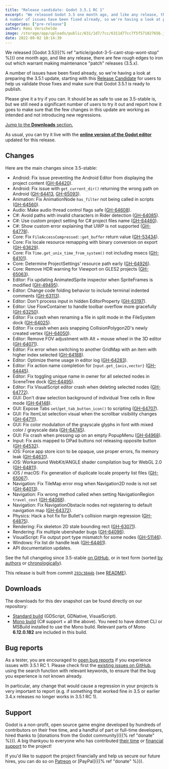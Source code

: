 ```yaml
---
title: "Release candidate: Godot 3.5.1 RC 1"
excerpt: "We released Godot 3.5 one month ago, and like any release, there are few rough edges to iron out which warrant making maintenance \"patch\" releases (3.5.x).
A number of issues have been fixed already, so we're having a look at preparing the 3.5.1 update, starting with this Release Candidate."
categories: ["pre-release"]
author: Rémi Verschelde
image: /storage/app/uploads/public/631/1d7/7cc/6311d77cc7f5f571027656.jpg
date: 2022-09-02 10:14:39
---
```


We released [Godot 3.5]({{% ref "article/godot-3-5-cant-stop-wont-stop" %}}) one month ago, and like any release, there are few rough edges to iron out which warrant making maintenance "patch" releases (3.5.x).

A number of issues have been fixed already, so we're having a look at preparing the 3.5.1 update, starting with this [Release Candidate](https://en.wikipedia.org/wiki/Software_release_life_cycle#Release_candidate) for users to help us validate those fixes and make sure that Godot 3.5.1 is ready to publish.

Please give it a try if you can. It should be as safe to use as 3.5-stable is, but we still need a significant number of users to try it out and report how it goes to make sure that the few changes in this update are working as intended and not introducing new regressions.

[Jump to the **Downloads** section.](#downloads)

As usual, you can try it live with the [**online version of the Godot editor**](https://editor.godotengine.org/releases/3.5.1.rc1/) updated for this release.

## Changes

Here are the main changes since 3.5-stable:

- Android: Fix issue preventing the Android Editor from displaying the project content ([GH-64420](https://github.com/godotengine/godot/pull/64420)).
- Android: Fix issue with `get_current_dir()` returning the wrong path on Android ([GH-64413](https://github.com/godotengine/godot/pull/64413), [GH-65093](https://github.com/godotengine/godot/pull/65093)).
- Animation: Fix AnimationNode `has_filter` not being called in scripts ([GH-64560](https://github.com/godotengine/godot/pull/64560)).
- Audio: Make audio thread control flags safe ([GH-64608](https://github.com/godotengine/godot/pull/64608)).
- C#: Avoid paths with invalid characters in Rider detection ([GH-64085](https://github.com/godotengine/godot/pull/64085)).
- C#: Use custom project setting for C# project files name ([GH-64460](https://github.com/godotengine/godot/pull/64460)).
- C#: Show custom error explaining that UWP is not supported ([GH-64778](https://github.com/godotengine/godot/pull/64778)).
- Core: Fix `FileAccessCompressed::get_buffer` return value ([GH-53434](https://github.com/godotengine/godot/pull/53434)).
- Core: Fix locale resource remapping with binary conversion on export ([GH-63629](https://github.com/godotengine/godot/pull/63629)).
- Core: Fix `Time.get_unix_time_from_system()` not including msecs ([GH-64101](https://github.com/godotengine/godot/pull/64101)).
- Core: Determine ProjectSettings' resource path early ([GH-64926](https://github.com/godotengine/godot/pull/64926)).
- Core: Remove HDR warning for Viewport on GLES2 projects ([GH-65063](https://github.com/godotengine/godot/pull/65063)).
- Editor: Fix updating AnimatedSprite inspector when SpriteFrames is modified ([GH-49495](https://github.com/godotengine/godot/pull/49495)).
- Editor: Change code folding behavior to include terminal indented comments ([GH-63113](https://github.com/godotengine/godot/pull/63113)).
- Editor: Don't process input in hidden EditorProperty ([GH-63197](https://github.com/godotengine/godot/pull/63197)).
- Editor: Use FlowContainer to handle toolbar overflow more gracefully ([GH-63250](https://github.com/godotengine/godot/pull/63250)).
- Editor: Fix crash when renaming a file in split mode in the FileSystem dock ([GH-64025](https://github.com/godotengine/godot/pull/64025)).
- Editor: Fix crash when axis snapping CollisionPolygon2D's newly created vertex ([GH-64050](https://github.com/godotengine/godot/pull/64050)).
- Editor: Remove FOV adjustment with Alt + mouse wheel in the 3D editor ([GH-64071](https://github.com/godotengine/godot/pull/64071)).
- Editor: Fix error when switching to another GridMap with an item with higher index selected ([GH-64188](https://github.com/godotengine/godot/pull/64188)).
- Editor: Optimize theme usage in editor log ([GH-64283](https://github.com/godotengine/godot/pull/64283)).
- Editor: Fix action name completion for `Input.get_{axis,vector}` ([GH-64445](https://github.com/godotengine/godot/pull/64445)).
- Editor: Fix toggling unique name in owner for all selected nodes in SceneTree dock ([GH-64495](https://github.com/godotengine/godot/pull/64495)).
- Editor: Fix VisualScript editor crash when deleting selected nodes ([GH-64772](https://github.com/godotengine/godot/pull/64772)).
- GUI: Don't draw selection background of individual Tree cells in Row mode ([GH-64148](https://github.com/godotengine/godot/pull/64148)).
- GUI: Expose Tabs `set`/`get_tab_button_icon()` to scripting ([GH-64707](https://github.com/godotengine/godot/pull/64707)).
- GUI: Fix ItemList selection visual when the scrollbar visibility changes ([GH-64711](https://github.com/godotengine/godot/pull/64711)).
- GUI: Fix color modulation of the grayscale glyphs in font with mixed color / grayscale data ([GH-64745](https://github.com/godotengine/godot/pull/64745)).
- GUI: Fix crash when pressing up on an empty PopupMenu ([GH-64968](https://github.com/godotengine/godot/pull/64968)).
- Input: Fix axis mapped to DPad buttons not releasing opposite button ([GH-64532](https://github.com/godotengine/godot/pull/64532)).
- iOS: Force app store icon to be opaque, use proper errors, fix memory leak ([GH-64631](https://github.com/godotengine/godot/pull/64631)).
- iOS: Workaround WebKit/ANGLE shader compilation bug for WebGL 2.0 ([GH-64811](https://github.com/godotengine/godot/pull/64811)).
- iOS / macOS: Fix generation of duplicate locale property list files ([GH-65067](https://github.com/godotengine/godot/pull/65067)).
- Navigation: Fix TileMap error msg when Navigation2D node is not set ([GH-64013](https://github.com/godotengine/godot/pull/64013)).
- Navigation: Fix wrong method called when setting NavigationRegion `travel_cost` ([GH-64068](https://github.com/godotengine/godot/pull/64068)).
- Navigation: Fix NavigationObstacle nodes not registering to default navigation map ([GH-64372](https://github.com/godotengine/godot/pull/64372)).
- Physics: Hack a hot fix for Bullet's collision margin regression ([GH-64875](https://github.com/godotengine/godot/pull/64875)).
- Rendering: Fix skeleton 2D stale bounding rect ([GH-63071](https://github.com/godotengine/godot/pull/63071)).
- Rendering: Fix multiple ubershader bugs ([GH-64096](https://github.com/godotengine/godot/pull/64096)).
- VisualScript: Fix output port type mismatch for some nodes ([GH-51146](https://github.com/godotengine/godot/pull/51146)).
- Windows: Fix list dir handle leak ([GH-64461](https://github.com/godotengine/godot/pull/64461)).
- API documentation updates.

See the full changelog since 3.5-stable [on GitHub](https://github.com/godotengine/godot/compare/3.5-stable...293c3844b3424b4a64d6245f99145266101a146f), or in text form (sorted [by authors](https://downloads.tuxfamily.org/godotengine/3.5.1/rc1/Godot_v3.5.1-rc1_changelog_authors.txt) or [chronologically](https://downloads.tuxfamily.org/godotengine/3.5.1/rc1/Godot_v3.5.1-rc1_changelog_chrono.txt)).

This release is built from commit [`293c3844b`](https://github.com/godotengine/godot/commit/293c3844b3424b4a64d6245f99145266101a146f) (see [README](https://downloads.tuxfamily.org/godotengine/3.5.1/rc1/README.txt)).

<a id="downloads"></a>
## Downloads

The downloads for this dev snapshot can be found directly on our repository:

- [Standard build](https://downloads.tuxfamily.org/godotengine/3.5.1/rc1/) (GDScript, GDNative, VisualScript).
- [Mono build](https://downloads.tuxfamily.org/godotengine/3.5.1/rc1/mono/) (C# support + all the above). You need to have dotnet CLI or MSBuild installed to use the Mono build. Relevant parts of Mono **6.12.0.182** are included in this build.

## Bug reports

As a tester, you are encouraged to [open bug reports](https://github.com/godotengine/godot/issues) if you experience issues with 3.5.1 RC 1. Please check first the [existing issues on GitHub](https://github.com/godotengine/godot/issues), using the search function with relevant keywords, to ensure that the bug you experience is not known already.

In particular, any change that would cause a regression in your projects is very important to report (e.g. if something that worked fine in 3.5 or earlier 3.4.x releases no longer works in 3.5.1 RC 1).

## Support

Godot is a non-profit, open source game engine developed by hundreds of contributors on their free time, and a handful of part or full-time developers, hired thanks to [donations from the Godot community]({{% ref "donate" %}}). A big thankyou to everyone who has contributed [their time](https://github.com/godotengine/godot/blob/master/AUTHORS.md) or [financial support](https://github.com/godotengine/godot/blob/master/DONORS.md) to the project!

If you'd like to support the project financially and help us secure our future hires, you can do so on [Patreon](https://www.patreon.com/godotengine) or [PayPal]({{% ref "donate" %}}).
